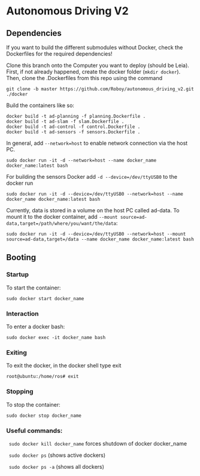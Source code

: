 # Autonomous Driving V2

## Dependencies
If you want to build the different submodules without Docker, check the Dockerfiles for the required dependencies!


Clone this branch onto the Computer you want to deploy (should be Leia). First, if not already happened, create the docker folder (`mkdir docker`). Then, clone the .Dockerfiles from this repo using the command
```
git clone -b master https://github.com/Roboy/autonomous_driving_v2.git  ./docker
```

Build  the containers like so:
```
docker build -t ad-planning -f planning.Dockerfile .
docker build -t ad-slam -f slam.Dockerfile .
docker build -t ad-control -f control.Dockerfile .
docker build -t ad-sensors -f sensors.Dockerfile .
```

In general, add `--network=host` to enable network connection via the host PC.
```
sudo docker run -it -d --network=host --name docker_name docker_name:latest bash
```

For building the sensors Docker add `-d --device=/dev/ttyUSB0` to the docker run
```
sudo docker run -it -d --device=/dev/ttyUSB0 --network=host --name docker_name docker_name:latest bash
```

Currently, data is stored in a volume on the host PC called ad-data. To mount it to the docker container, add `--mount source=ad-data,target=/path/where/you/want/the/data`:
```
sudo docker run -it -d --device=/dev/ttyUSB0 --network=host --mount source=ad-data,target=/data --name docker_name docker_name:latest bash
```

## Booting
### Startup

To start the container:
```
sudo docker start docker_name
```
### Interaction

To enter a docker bash:
```
sudo docker exec -it docker_name bash
```

### Exiting

To exit the docker, in the docker shell type exit
```
root@ubuntu:/home/ros# exit
```

### Stopping

To stop the container:
```
sudo docker stop docker_name
```
### Useful commands:

``` sudo docker kill docker_name``` forces shutdown of docker docker_name

``` sudo docker ps``` (shows active dockers)

``` sudo docker ps -a``` (shows all dockers)

